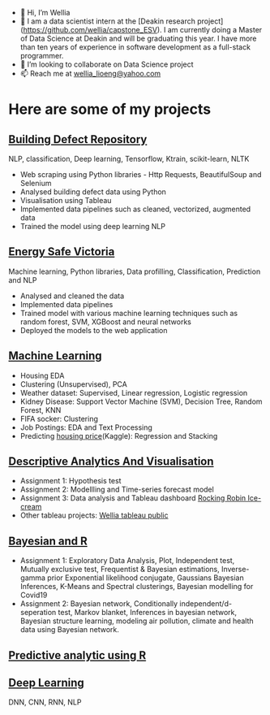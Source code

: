 - 👋 Hi, I’m Wellia
- 👀 I am a data scientist intern at the [Deakin research project] (https://github.com/wellia/capstone_ESV). I am currently doing a Master of Data Science at Deakin and will be graduating this year. I have more than ten years of experience in software development as a full-stack programmer.
- 💞️ I’m looking to collaborate on Data Science project
- 📫 Reach me at wellia_lioeng@yahoo.com

# Here are some of my projects

## [Building Defect Repository]() 
NLP, classification, Deep learning, Tensorflow, Ktrain, scikit-learn, NLTK
- Web scraping using Python libraries - Http Requests, BeautifulSoup and Selenium
- Analysed building defect data using Python 
- Visualisation using Tableau
- Implemented data pipelines such as cleaned, vectorized, augmented data
- Trained the model using deep learning NLP

## [Energy Safe Victoria](https://github.com/wellia/capstone_ESV) 
Machine learning, Python libraries, Data profilling, Classification, Prediction and NLP
- Analysed and cleaned the data
- Implemented data pipelines
- Trained model with various machine learning techniques such as random forest, SVM, XGBoost and neural networks
- Deployed the models to the web application

## [Machine Learning](https://github.com/wellia/Machine_Learning)
- Housing EDA
- Clustering (Unsupervised), PCA
- Weather dataset: Supervised, Linear regression, Logistic regression
- Kidney Disease: Support Vector Machine (SVM), Decision Tree, Random Forest, KNN
- FIFA socker: Clustering
- Job Postings: EDA and Text Processing
- Predicting [housing price](https://github.com/wellia/house_price_kaggle)(Kaggle): Regression and Stacking 

## [Descriptive Analytics And Visualisation](https://github.com/wellia/Descriptive_Analytic_Visualisation)
- Assignment 1: Hypothesis test
- Assignment 2: Modellling and Time-series forecast model
- Assignment 3: Data analysis and Tableau dashboard [Rocking Robin Ice-cream](https://public.tableau.com/app/profile/wellia.lioeng/viz/RockingRobin_15908123875900/RockingRobinDashboard)
- Other tableau projects: [Wellia tableau public](https://public.tableau.com/app/profile/wellia.lioeng)

## [Bayesian and R](https://github.com/wellia/Bayesian)
- Assignment 1: Exploratory Data Analysis, Plot, Independent test, Mutually exclusive test, Frequentist & Bayesian estimations, Inverse-gamma prior Exponential likelihood conjugate, Gaussians Bayesian Inferences, K-Means and Spectral clusterings, Bayesian modelling for Covid19
- Assignment 2: Bayesian network, Conditionally independent/d-seperation test, Markov blanket, Inferences in bayesian network, Bayesian structure learning, modeling air pollution, climate and health data using Bayesian network.

## [Predictive analytic using R](https://github.com/wellia/Data-ANZ)

## [Deep Learning](https://github.com/wellia/DeepLearning)
DNN, CNN, RNN, NLP
